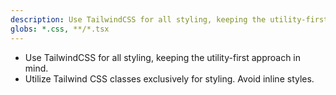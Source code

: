```yaml
---
description: Use TailwindCSS for all styling, keeping the utility-first approach in mind for astro components.
globs: *.css, **/*.tsx
---
```

- Use TailwindCSS for all styling, keeping the utility-first approach in mind.
- Utilize Tailwind CSS classes exclusively for styling. Avoid inline styles.